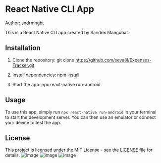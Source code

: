 # React Native CLI App

Author: sndrmngbt

This is a React Native CLI app created by Sandrei Mangubat.

## Installation

1. Clone the repository:
git clone https://github.com/seva3l/Expenses-Tracker.git
2. Install dependencies:
npm install

3. Start the app:
npx react-native run-android


## Usage

To use this app, simply run `npx react-native run-android` in your terminal to start the development server. You can then use an emulator or connect your device to test the app.

## License

This project is licensed under the MIT License - see the [LICENSE](LICENSE) file for details.
![image](https://github.com/seva3l/Basic-React-App/assets/54838442/9a2687eb-977c-49c8-ad47-e7abd09bd73c)
![image](https://github.com/seva3l/Basic-React-App/assets/54838442/ec1f909a-a17f-4520-b434-4ca14653833f)
![image](https://github.com/seva3l/Basic-React-App/assets/54838442/f5c39fe0-c810-4c30-ac1b-c1bdbc79a16e)

